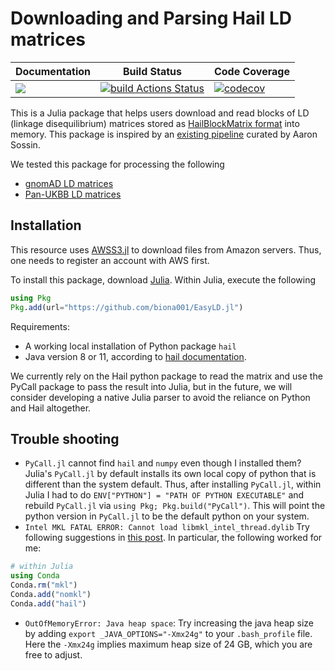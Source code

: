 # Downloading and Parsing Hail LD matrices

| **Documentation** | **Build Status** | **Code Coverage**  |
|-------------------|------------------|--------------------|
| [![](https://img.shields.io/badge/docs-latest-blue.svg)](https://biona001.github.io/EasyLD.jl/dev/) | [![build Actions Status](https://github.com/biona001/EasyLD.jl/workflows/CI/badge.svg)](https://github.com/biona001/EasyLD.jl/actions) | [![codecov](https://codecov.io/gh/biona001/EasyLD.jl/branch/master/graph/badge.svg?token=YyPqiFpIM1)](https://codecov.io/gh/biona001/EasyLD.jl) |

This is a Julia package that helps users download and read blocks of LD (linkage disequilibrium) matrices stored as [HailBlockMatrix format](https://hail.is/docs/0.2/linalg/hail.linalg.BlockMatrix.html#blockmatrix) into memory. This package is inspired by an [existing pipeline](https://github.com/aaronsossin/gnomAD_LD_Easy_Querying) curated by Aaron Sossin. 

We tested this package for processing the following 

+ [gnomAD LD matrices](https://gnomad.broadinstitute.org/downloads#v2-linkage-disequilibrium)
+ [Pan-UKBB LD matrices](https://pan-dev.ukbb.broadinstitute.org/docs/hail-format/index.html)

## Installation

This resource uses [AWSS3.jl](https://github.com/JuliaCloud/AWSS3.jl) to download files from Amazon servers. Thus, one needs to register an account with AWS first. 

To install this package, download [Julia](https://julialang.org/downloads/). Within Julia, execute the following
```julia
using Pkg
Pkg.add(url="https://github.com/biona001/EasyLD.jl")
```

Requirements:
+ A working local installation of Python package `hail`
+ Java version 8 or 11, according to [hail documentation](https://hail.is/docs/0.2/getting_started_developing.html). 

We currently rely on the Hail python package to read the matrix and use the PyCall 
package to pass the result into Julia, but in the future, we will consider developing 
a native Julia parser to avoid the reliance on Python and Hail altogether. 

## Trouble shooting

+ `PyCall.jl` cannot find `hail` and `numpy` even though I installed them? Julia's `PyCall.jl` by default installs its own local copy of python that is different than the system default. Thus, after installing `PyCall.jl`, within Julia I had to do `ENV["PYTHON"] = "PATH OF PYTHON EXECUTABLE"` and rebuild `PyCall.jl` via `using Pkg; Pkg.build("PyCall")`. This will point the python version in `PyCall.jl` to be the default python on your system.
+ `Intel MKL FATAL ERROR: Cannot load libmkl_intel_thread.dylib`
Try following suggestions in [this post](https://github.com/JuliaPy/PyPlot.jl/issues/315). In particular, the following worked for me:
```julia
# within Julia
using Conda
Conda.rm("mkl")
Conda.add("nomkl")
Conda.add("hail")
```
+ `OutOfMemoryError: Java heap space`: Try increasing the java heap size by adding `export _JAVA_OPTIONS="-Xmx24g"` to your `.bash_profile` file. Here the `-Xmx24g` implies maximum heap size of 24 GB, which you are free to adjust. 

